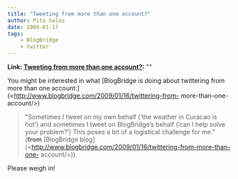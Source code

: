 ```yaml
---
title: "Tweeting from more than one account?"
author: Pito Salas
date: 2009-01-17
tags:
    - BlogBridge
    - twitter
---
```


**Link: [Tweeting from more than one account?](None):** ""

You might be interested in what [BlogBridge is doing about twittering from
more than one account:](<http://www.blogbridge.com/2009/01/16/twittering-from-
more-than-one-account/>)

> "Sometimes I tweet on my own behalf (’the weather in Curacao is hot’) and
> sometimes I tweet on BlogBridge’s behalf (’can I help solve your problem?’)
> This poses a bit of a logistical challenge for me." (**from** [BlogBridge
> blog](<http://www.blogbridge.com/2009/01/16/twittering-from-more-than-one-
> account/>))

Please weigh in!


